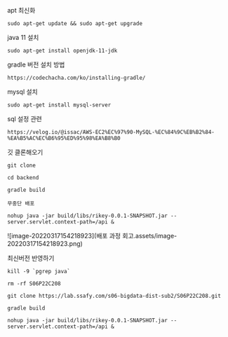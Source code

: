 apt 최신화

```
sudo apt-get update && sudo apt-get upgrade
```



java 11 설치

```
sudo apt-get install openjdk-11-jdk
```



gradle 버전 설치 방법

```
https://codechacha.com/ko/installing-gradle/
```



mysql 설치

```
sudo apt-get install mysql-server
```



sql 설정 관련

```
https://velog.io/@issac/AWS-EC2%EC%97%90-MySQL-%EC%84%9C%EB%B2%84-%EA%B5%AC%EC%B6%95%ED%95%98%EA%B8%B0
```



깃 클론해오기

```
git clone
```



```
cd backend
```



```
gradle build
```



```
무중단 배포

nohup java -jar build/libs/rikey-0.0.1-SNAPSHOT.jar --server.servlet.context-path=/api &
```



![image-20220317154218923](배포 과정 회고.assets/image-20220317154218923.png)



최신버전 반영하기

```
kill -9 `pgrep java`

rm -rf S06P22C208

git clone https://lab.ssafy.com/s06-bigdata-dist-sub2/S06P22C208.git

gradle build

nohup java -jar build/libs/rikey-0.0.1-SNAPSHOT.jar --server.servlet.context-path=/api &
```

